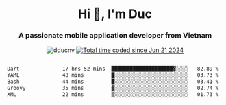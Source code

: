 <h1 align="center">
  Hi 👋, I'm  Duc</h1>
<h3 align="center">A passionate mobile application developer from Vietnam</h3>  
  
<p align="center"> <img src="https://komarev.com/ghpvc/?username=dducnv&label=Profile%20views&color=0e75b6&style=flat" alt="dducnv" /> 
<a href="https://wakatime.com/@4d2a2cd9-1bcb-4dd1-84a4-dce128a35137"><img src="https://wakatime.com/badge/user/4d2a2cd9-1bcb-4dd1-84a4-dce128a35137.svg" alt="Total time coded since Jun 21 2024" /></a>
</p>  

<div style="width: 100vw; overflow-x: auto; flex:center">
  <!--START_SECTION:waka-->

```txt
Dart              17 hrs 52 mins  ████████████████████▓░░░░   82.89 %
YAML              48 mins         █░░░░░░░░░░░░░░░░░░░░░░░░   03.73 %
Bash              44 mins         █░░░░░░░░░░░░░░░░░░░░░░░░   03.41 %
Groovy            35 mins         ▓░░░░░░░░░░░░░░░░░░░░░░░░   02.74 %
XML               22 mins         ▒░░░░░░░░░░░░░░░░░░░░░░░░   01.73 %
```

<!--END_SECTION:waka-->
</div>




  

